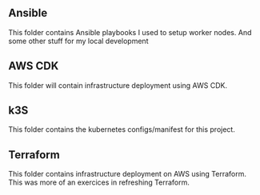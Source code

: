 ## Ansible
This folder contains Ansible playbooks I used to setup worker nodes. And some other stuff for my local development

## AWS CDK
This folder will contain infrastructure deployment using AWS CDK.

## k3S
This folder contains the kubernetes configs/manifest for this project. 

## Terraform
This folder contains infrastructure deployment on AWS using Terraform. This was more of an exercices in refreshing Terraform.
